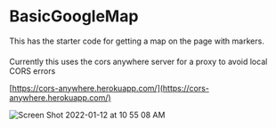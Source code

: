 # BasicGoogleMap
This has the starter code for getting a map on the page with markers.

####
Currently this uses the cors anywhere server for a proxy to avoid local CORS errors

[https://cors-anywhere.herokuapp.com/](https://cors-anywhere.herokuapp.com/)



![Screen Shot 2022-01-12 at 10 55 08 AM](https://user-images.githubusercontent.com/7789098/149221396-70fc4b45-2cd6-43b6-9f4f-e6d8f602f994.png)
